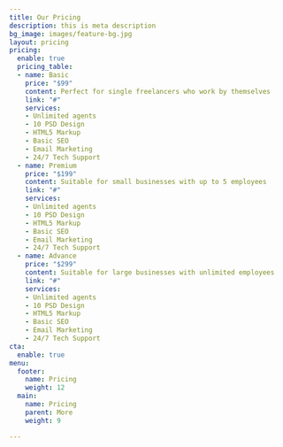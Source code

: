 ```yaml
---
title: Our Pricing
description: this is meta description
bg_image: images/feature-bg.jpg
layout: pricing
pricing:
  enable: true
  pricing_table:
  - name: Basic
    price: "$99"
    content: Perfect for single freelancers who work by themselves
    link: "#"
    services:
    - Unlimited agents
    - 10 PSD Design
    - HTML5 Markup
    - Basic SEO
    - Email Marketing
    - 24/7 Tech Support
  - name: Premium
    price: "$199"
    content: Suitable for small businesses with up to 5 employees
    link: "#"
    services:
    - Unlimited agents
    - 10 PSD Design
    - HTML5 Markup
    - Basic SEO
    - Email Marketing
    - 24/7 Tech Support
  - name: Advance
    price: "$299"
    content: Suitable for large businesses with unlimited employees
    link: "#"
    services:
    - Unlimited agents
    - 10 PSD Design
    - HTML5 Markup
    - Basic SEO
    - Email Marketing
    - 24/7 Tech Support
cta:
  enable: true
menu:
  footer:
    name: Pricing
    weight: 12
  main:
    name: Pricing
    parent: More
    weight: 9

---
```

